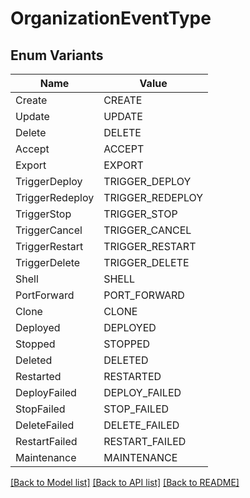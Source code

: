 # OrganizationEventType

## Enum Variants

| Name | Value |
|---- | -----|
| Create | CREATE |
| Update | UPDATE |
| Delete | DELETE |
| Accept | ACCEPT |
| Export | EXPORT |
| TriggerDeploy | TRIGGER_DEPLOY |
| TriggerRedeploy | TRIGGER_REDEPLOY |
| TriggerStop | TRIGGER_STOP |
| TriggerCancel | TRIGGER_CANCEL |
| TriggerRestart | TRIGGER_RESTART |
| TriggerDelete | TRIGGER_DELETE |
| Shell | SHELL |
| PortForward | PORT_FORWARD |
| Clone | CLONE |
| Deployed | DEPLOYED |
| Stopped | STOPPED |
| Deleted | DELETED |
| Restarted | RESTARTED |
| DeployFailed | DEPLOY_FAILED |
| StopFailed | STOP_FAILED |
| DeleteFailed | DELETE_FAILED |
| RestartFailed | RESTART_FAILED |
| Maintenance | MAINTENANCE |


[[Back to Model list]](../README.md#documentation-for-models) [[Back to API list]](../README.md#documentation-for-api-endpoints) [[Back to README]](../README.md)


